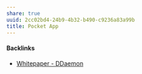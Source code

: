 ```yaml
---
share: true
uuid: 2cc02bd4-24b9-4b32-b490-c9236a83a99b
title: Pocket App
---
```

#### Backlinks

* [Whitepaper - DDaemon](/7516a3e2-9926-48be-af0b-5ddf8e2279dc)